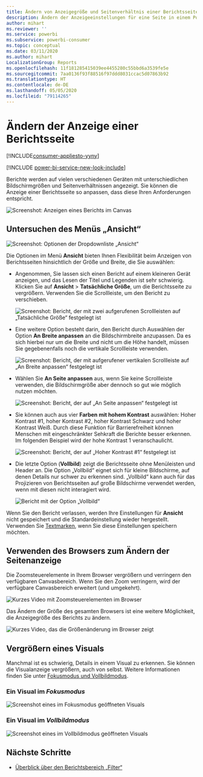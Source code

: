 ```yaml
---
title: Ändern von Anzeigegröße und Seitenverhältnis einer Berichtsseite
description: Ändern der Anzeigeeinstellungen für eine Seite in einem Power BI-Bericht
author: mihart
ms.reviewer: ''
ms.service: powerbi
ms.subservice: powerbi-consumer
ms.topic: conceptual
ms.date: 03/11/2020
ms.author: mihart
LocalizationGroup: Reports
ms.openlocfilehash: 11f181285415039ee4455280c55bbd6a3539fe5e
ms.sourcegitcommit: 7aa0136f93f88516f97ddd8031ccac5d07863b92
ms.translationtype: HT
ms.contentlocale: de-DE
ms.lasthandoff: 05/05/2020
ms.locfileid: "79114265"
---
```

# <a name="change-the-display-of-a-report-page"></a>Ändern der Anzeige einer Berichtsseite

[!INCLUDE[consumer-appliesto-yyny](../includes/consumer-appliesto-yyny.md)]

[!INCLUDE [power-bi-service-new-look-include](../includes/power-bi-service-new-look-include.md)]

Berichte werden auf vielen verschiedenen Geräten mit unterschiedlichen Bildschirmgrößen und Seitenverhältnissen angezeigt. Sie können die Anzeige einer Berichtsseite so anpassen, dass diese Ihren Anforderungen entspricht.

![Screenshot: Anzeigen eines Berichts im Canvas](media/end-user-report-view/power-bi-canvas.png)

## <a name="explore-the-view-menu"></a>Untersuchen des Menüs „Ansicht“

![Screenshot: Optionen der Dropdownliste „Ansicht“](media/end-user-report-view/power-bi-viewmenu.png)


Die Optionen im Menü **Ansicht** bieten Ihnen Flexibilität beim Anzeigen von Berichtsseiten hinsichtlich der Größe und Breite, die Sie auswählen:

- Angenommen, Sie lassen sich einen Bericht auf einem kleineren Gerät anzeigen, und das Lesen der Titel und Legenden ist sehr schwierig.  Klicken Sie auf **Ansicht** > **Tatsächliche Größe**, um die Berichtsseite zu vergrößern. Verwenden Sie die Scrollleiste, um den Bericht zu verschieben.

    ![Screenshot: Bericht, der mit zwei aufgerufenen Scrollleisten auf „Tatsächliche Größe“ festgelegt ist](media/end-user-report-view/power-bi-view-actual.png)

- Eine weitere Option besteht darin, den Bericht durch Auswählen der Option **An Breite anpassen** an die Bildschirmbreite anzupassen. Da es sich hierbei nur um die Breite und nicht um die Höhe handelt, müssen Sie gegebenenfalls noch die vertikale Scrollleiste verwenden.

  ![Screenshot: Bericht, der mit aufgerufener vertikalen Scrollleiste auf „An Breite anpassen“ festgelegt ist](media/end-user-report-view/power-bi-view-width.png)

- Wählen Sie **An Seite anpassen** aus, wenn Sie keine Scrollleiste verwenden, die Bildschirmgröße aber dennoch so gut wie möglich nutzen möchten.

   ![Screenshot: Bericht, der auf „An Seite anpassen“ festgelegt ist](media/end-user-report-view/power-bi-view-fit.png)

- Sie können auch aus vier **Farben mit hohem Kontrast** auswählen: Hoher Kontrast #1, hoher Kontrast #2, hoher Kontrast Schwarz und hoher Kontrast Weiß. Durch diese Funktion für Barrierefreiheit können Menschen mit eingeschränkter Sehkraft die Berichte besser erkennen. Im folgenden Beispiel wird der hohe Kontrast 1 veranschaulicht. 

    ![Screenshot: Bericht, der auf „Hoher Kontrast #1“ festgelegt ist](media/end-user-report-view/power-bi-contrast1.png)

- Die letzte Option (**Vollbild**) zeigt die Berichtsseite ohne Menüleisten und Header an. Die Option „Vollbild“ eignet sich für kleine Bildschirme, auf denen Details nur schwer zu erkennen sind.  „Vollbild“ kann auch für das Projizieren von Berichtsseiten auf große Bildschirme verwendet werden, wenn mit diesen nicht interagiert wird.  

    ![Bericht mit der Option „Vollbild“](media/end-user-report-view/power-bi-full-screen.png)

Wenn Sie den Bericht verlassen, werden Ihre Einstellungen für **Ansicht** nicht gespeichert und die Standardeinstellung wieder hergestellt. Verwenden Sie [Textmarken](end-user-bookmarks.md), wenn Sie diese Einstellungen speichern möchten.

## <a name="use-your-browser-to-change-page-display"></a>Verwenden des Browsers zum Ändern der Seitenanzeige

Die Zoomsteuerelemente in Ihrem Browser vergrößern und verringern den verfügbaren Canvasbereich. Wenn Sie den Zoom verringern, wird der verfügbare Canvasbereich erweitert (und umgekehrt). 

![Kurzes Video mit Zoomsteuerelementen im Browser](media/end-user-report-view/power-bi-zoom.png)

Das Ändern der Größe des gesamten Browsers ist eine weitere Möglichkeit, die Anzeigegröße des Berichts zu ändern. 

![Kurzes Video, das die Größenänderung im Browser zeigt](media/end-user-report-view/power-bi-resize-browser.gif)

## <a name="zoom-in-on-a-visual"></a>Vergrößern eines Visuals
Manchmal ist es schwierig, Details in einem Visual zu erkennen. Sie können die Visualanzeige vergrößern, auch von selbst. Weitere Informationen finden Sie unter [Fokusmodus und Vollbildmodus](end-user-focus.md).

### <a name="a-visual-in-focus-mode"></a>Ein Visual im *Fokusmodus*

![Screenshot eines im Fokusmodus geöffneten Visuals](media/end-user-report-view/power-bi-focus.png)

### <a name="a-visual-in-full-screen-mode"></a>Ein Visual im *Vollbildmodus*
![Screenshot eines im Vollbildmodus geöffneten Visuals](media/end-user-report-view/power-bi-full-screen.png)

## <a name="next-steps"></a>Nächste Schritte

* [Überblick über den Berichtsbereich „Filter“](end-user-report-filter.md)